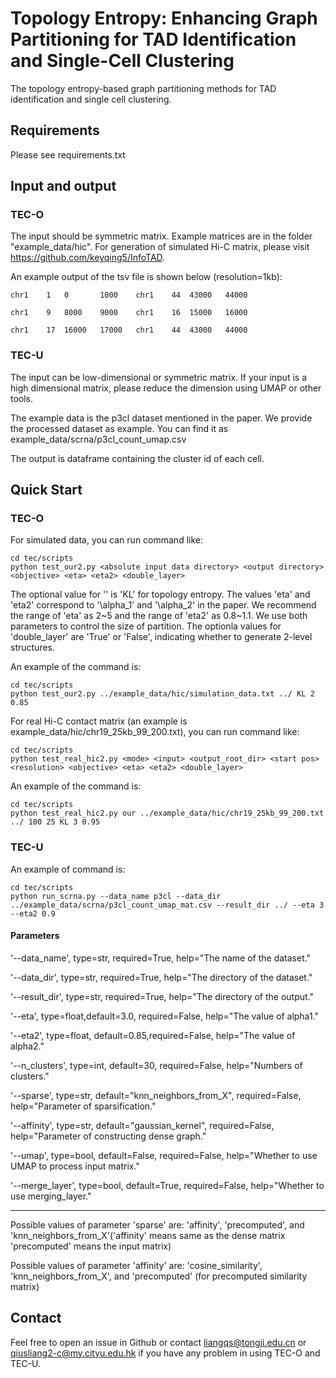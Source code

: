# Topology Entropy: Enhancing Graph Partitioning for TAD Identification and Single-Cell Clustering

The topology entropy-based graph partitioning methods 
for TAD identification and single cell clustering. 
## Requirements
Please see requirements.txt

## Input and output

### TEC-O
The input should be symmetric matrix. Example matrices are in the folder "example_data/hic".
For generation of simulated Hi-C matrix, please visit https://github.com/keyqing5/InfoTAD.

An example output of the tsv file is shown below (resolution=1kb):
```
chr1	1	0       1000	chr1	44	43000	44000

chr1	9	8000	9000	chr1	16	15000	16000

chr1	17	16000	17000	chr1	44	43000	44000
```

### TEC-U
The input can be low-dimensional or symmetric matrix. If your input is a high dimensional matrix,
please reduce the dimension using UMAP or other tools.

The example data is the p3cl dataset mentioned in the paper. 
We provide the processed dataset as example. 
You can find it as example_data/scrna/p3cl_count_umap.csv

The output is dataframe containing the cluster id of each cell.

## Quick Start

### TEC-O


For simulated data, you can run command like:
```
cd tec/scripts
python test_our2.py <absolute input data directory> <output directory> <objective> <eta> <eta2> <double_layer>
```
The optional value for '<objective>' is 'KL' for topology entropy.
The values 'eta' and 'eta2' correspond to '\alpha_1' and '\alpha_2' in the paper.
We recommend the range of 'eta' as 2~5 and the range of 'eta2' as 0.8~1.1.
We use both parameters to control the size of partition.
The optionla values for 'double_layer' are 'True' or 'False', indicating whether
to generate 2-level structures.

An example of the command is:
```
cd tec/scripts
python test_our2.py ../example_data/hic/simulation_data.txt ../ KL 2 0.85
```

For real Hi-C contact matrix (an example is example_data/hic/chr19_25kb_99_200.txt),
you can run command like:
```
cd tec/scripts
python test_real_hic2.py <mode> <input> <output_root_dir> <start pos> <resolution> <objective> <eta> <eta2> <double_layer>
```

An example of the command is:
```
cd tec/scripts
python test_real_hic2.py our ../example_data/hic/chr19_25kb_99_200.txt ../ 100 25 KL 3 0.95
```



### TEC-U


An example of command is:
```
cd tec/scripts
python run_scrna.py --data_name p3cl --data_dir ../example_data/scrna/p3cl_count_umap_mat.csv --result_dir ../ --eta 3 --eta2 0.9
```

#### Parameters
'--data_name', type=str, required=True, help="The name of the dataset."

'--data_dir', type=str, required=True, help="The directory of the dataset."

'--result_dir', type=str, required=True, help="The directory of the output."

'--eta', type=float,default=3.0, required=False, help="The value of alpha1."

'--eta2', type=float, default=0.85,required=False, help="The value of alpha2."

'--n_clusters', type=int, default=30, required=False, help="Numbers of clusters."

'--sparse', type=str, default="knn_neighbors_from_X", required=False, help="Parameter of sparsification."

'--affinity', type=str, default="gaussian_kernel", required=False, help="Parameter of constructing dense graph."

'--umap', type=bool, default=False, required=False,
                        help="Whether to use UMAP to process input matrix."

'--merge_layer', type=bool, default=True, required=False,
                        help="Whether to use merging_layer."

***
Possible values of parameter 'sparse' are: 
'affinity', 'precomputed', and 'knn_neighbors_from_X'('affinity' means same as the dense matrix
'precomputed' means the input matrix)

Possible values of parameter 'affinity' are: 'cosine_similarity', 
'knn_neighbors_from_X', and 'precomputed' 
(for precomputed similarity matrix)

## Contact

Feel free to open an issue in Github or contact liangqs@tongji.edu.cn or qiusliang2-c@my.cityu.edu.hk if you have any problem in using TEC-O and TEC-U.

 
